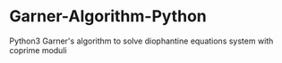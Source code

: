 # Garner-Algorithm-Python
Python3 Garner's algorithm to solve diophantine equations system with coprime moduli
